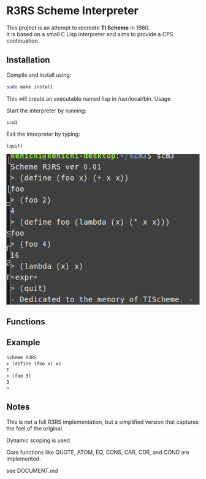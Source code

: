 # R3RS Scheme Interpreter

This project is an attempt to recreate **TI Scheme** in 1980.  
It is based on a small C Lisp interpreter and aims to provide a CPS continuation.

## Installation

Compile and install using:

```bash
sudo make install
```

This will create an executable named lisp in /usr/local/bin.
Usage

Start the interpreter by running:
```
scm3
```
Exit the interpreter by typing:
```
(quit)
```
![](start.png)

## Functions


## Example

```
Scheme R3RS
> (define (foo x) x)
T
> (foo 3)
3
> 

```


## Notes

This is not a full R3RS implementation, but a simplified version that captures the feel of the original.

Dynamic scoping is used.

Core functions like QUOTE, ATOM, EQ, CONS, CAR, CDR, and COND are implemented.

see DOCUMENT.md